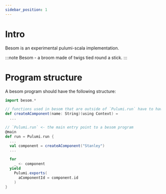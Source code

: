 ```yaml
---
sidebar_position: 1
---
```


# Intro

Besom is an experimental pulumi-scala implementation.

:::note
Besom - a broom made of twigs tied round a stick.
:::

# Program structure

A besom program should have the following structure:

```scala
import besom.*

// functions used in besom that are outside of `Pulumi.run` have to have `(using Context)` parameter clause
def createAComponent(name: String)(using Context) =
  ...

// `Pulumi.run` <- the main entry point to a besom program
@main
def run = Pulumi.run {
  ...
  val component = createAComponent("Stanley")
  ...

  for
    _ <- component
  yield
    Pulumi.exports(
      aComponentId = component.id
    )
}
```
